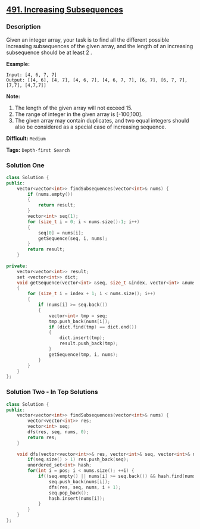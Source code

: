 ## [491. Increasing Subsequences](https://leetcode.com/problems/increasing-subsequences/#/description)

### Description

Given an integer array, your task is to find all the different possible increasing subsequences of the given array, and the length of an increasing subsequence should be at least 2 .

**Example:**

```
Input: [4, 6, 7, 7]
Output: [[4, 6], [4, 7], [4, 6, 7], [4, 6, 7, 7], [6, 7], [6, 7, 7], [7,7], [4,7,7]]

```

**Note:**

1. The length of the given array will not exceed 15.
2. The range of integer in the given array is [-100,100].
3. The given array may contain duplicates, and two equal integers should also be considered as a special case of increasing sequence.



**Difficult:** `Medium`

**Tags:** `Depth-first Search`



### Solution One

```c++
class Solution {
public:
	vector<vector<int>> findSubsequences(vector<int>& nums) {
		if (nums.empty())
		{
			return result;
		}
		vector<int> seq(1);
		for (size_t i = 0; i < nums.size()-1; i++)
		{
			seq[0] = nums[i];
			getSequence(seq, i, nums);
		}
		return result;
	}
	
private:
	vector<vector<int>> result;
	set <vector<int>> dict;
	void getSequence(vector<int> &seq, size_t &index, vector<int> &nums)
	{
		for (size_t i = index + 1; i < nums.size(); i++)
		{
			if (nums[i] >= seq.back())
			{
				vector<int> tmp = seq;
				tmp.push_back(nums[i]);
				if (dict.find(tmp) == dict.end())
				{
					dict.insert(tmp);
					result.push_back(tmp);
				}
				getSequence(tmp, i, nums);
			}
		}
	}
};
```



### Solution Two - In Top Solutions

```c++
class Solution {
public:
    vector<vector<int>> findSubsequences(vector<int>& nums) {
        vector<vector<int>> res;
        vector<int> seq;
        dfs(res, seq, nums, 0);
        return res;
    }
    
    void dfs(vector<vector<int>>& res, vector<int>& seq, vector<int>& nums, int pos) {
        if(seq.size() > 1) res.push_back(seq);
        unordered_set<int> hash;
        for(int i = pos; i < nums.size(); ++i) {
            if((seq.empty() || nums[i] >= seq.back()) && hash.find(nums[i]) == hash.end()) {
                seq.push_back(nums[i]);
                dfs(res, seq, nums, i + 1);
                seq.pop_back();
                hash.insert(nums[i]);
            }
        }
    }
};

```



